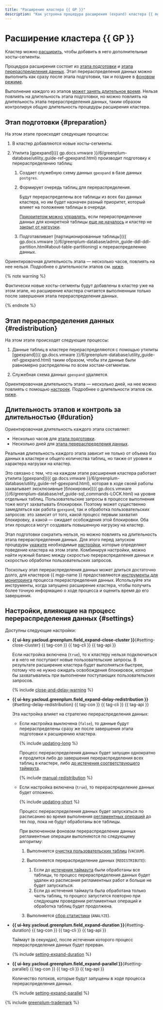 ```yaml
---
title: "Расширение кластера {{ GP }}"
description: "Как устроена процедура расширения (expand) кластера {{ mgp-full-name }}."
---
```


# Расширение кластера {{ GP }}

Кластер можно [расширить](../operations/hosts/cluster-expand.md), чтобы добавить в него дополнительные хосты-сегменты.

Процедура расширения состоит из [этапа подготовки](#preparation) и [этапа перераспределения данных](#redistribution). Этап перераспределения данных можно выполнить как сразу после этапа подготовки, так и позднее в [фоновом режиме](#setting-delay-redistribution).

Выполнение каждого из этапов [может занять длительное время](#duration). Нельзя повлиять на длительность этапа подготовки, но можно повлиять на длительность этапа перераспределения данных, таким образом контролируя общую длительность процедуры расширения кластера.

## Этап подготовки {#preparation}

На этом этапе происходят следующие процессы:

1. В кластер добавляются новые хосты-сегменты.
1. Утилита [gpexpand]({{ gp.docs.vmware }}/6/greenplum-database/utility_guide-ref-gpexpand.html) производит подготовку к перераспределению таблиц:

    1. Создает служебную схему данных `gpexpand` в базе данных `postgres`.

    1. Формирует очередь таблиц для перераспределения.

        Будут перераспределены все таблицы из всех баз данных кластера, но им будет назначен разный приоритет, который влияет на положение таблицы в очереди.

        [Приоритетом можно управлять](../operations/hosts/cluster-expand.md#table-priority), если перераспределение данных для конкретной таблицы [еще не началось](../operations/hosts/cluster-expand.md#redistribute-monitoring) и кластер не [закрыт от нагрузки](#setting-close-cluster).

    1. Подготавливает [партиционированные таблицы]({{ gp.docs.vmware }}/6/greenplum-database/admin_guide-ddl-ddl-partition.html#about-table-partitioning) к перераспределению данных.

Ориентировочная длительность этапа — несколько часов, повлиять на нее нельзя. Подробнее о длительности этапов см. [ниже](#duration).

{% note warning %}

Фактически новые хосты-сегменты будут добавлены в кластер уже на этом этапе, но расширение кластера считается выполненным только после завершения этапа перераспределения данных.

{% endnote %}

## Этап перераспределения данных {#redistribution}

На этом этапе происходят следующие процессы:

1. Данные таблиц в кластере перераспределяются с помощью утилиты [gpexpand]({{ gp.docs.vmware }}/6/greenplum-database/utility_guide-ref-gpexpand.html) таким образом, чтобы эти данные были равномерно распределены по всем хостам-сегментам.

1. Служебная схема данных `gpexpand` удаляется.

Ориентировочная длительность этапа — несколько дней, на нее можно повлиять с помощью [настроек](#settings). Подробнее о длительности этапов см. [ниже](#duration).

## Длительность этапов и контроль за длительностью {#duration}

Ориентировочная длительность каждого этапа составляет:

* Несколько часов для [этапа подготовки](#preparation).
* Несколько дней для [этапа перераспределения данных](#redistribution).

Реальная длительность каждого этапа зависит не только от объема баз данных в кластере и общего количества таблиц, но также от уровня и характера нагрузки на кластер.

Это связано с тем, что на каждом этапе расширения кластера работает утилита [gpexpand]({{ gp.docs.vmware }}/6/greenplum-database/utility_guide-ref-gpexpand.html), которая в ходе своей работы захватывает эксклюзивные [блокировки]({{ gp.docs.vmware }}/6/greenplum-database/ref_guide-sql_commands-LOCK.html) на уровне отдельных таблиц. Пользовательские запросы в процессе выполнения тоже могут захватывать блокировки. Поэтому может существенно замедляться как работа `gpexpand`, так и обработка пользовательских запросов: это зависит от того, какой процесс первым захватил блокировку, а какой — ожидает особождения этой блокировки. Оба этих процесса могут создавать повышенную нагрузку на кластер.

Этап подготовки сократить нельзя, но можно повлиять на длительность этапа перераспределения данных. Для этого перед запуском процедуры [укажите](../operations/hosts/cluster-expand.md) необходимые [настройки](#settings), которые определяют поведение кластера на этом этапе. Комбинируя настройки, можно найти нужный баланс между скоростью перераспределения данных и скоростью обработки пользовательских запросов.

Поскольку этап перераспределения данных может длиться достаточно долго, для кластеров {{ mgp-name }} предоставляются [инструменты для мониторинга](../operations/hosts/cluster-expand.md#redistribute-monitoring) процесса перераспределения данных. Используйте эти инструменты, когда запущено расширение кластера, чтобы получить более точную информацию о ходе процесса и оценить время до его завершения.

## Настройки, влияющие на процесс перераспределения данных {#settings}

Доступны следующие настройки:

* **{{ ui-key.yacloud.greenplum.field_expand-close-cluster }}**{#setting-close-cluster} {{ tag-con }} {{ tag-cli }} {{ tag-api }}

    Если настройка включена (`true`), то к кластеру нельзя подключиться и в него не поступают новые пользовательские запросы. В результате расширение кластера будет выполняться быстрее, потому что не нужно ожидать освобождения блокировок, которые бы захватывались при выполнении поступающих пользовательских запросов.

    {% include [close-and-delay-warning](../../_includes/mdb/mgp/expand/close-and-delay-warning.md) %}

* **{{ ui-key.yacloud.greenplum.field_expand-delay-redistribution }}**{#setting-delay-redistribution} {{ tag-con }} {{ tag-cli }} {{ tag-api }}

    Эта настройка влияет на стратегию перераспределения данных:

    * Если настройка выключена (`false`), то данные будут перераспределены сразу же после завершения этапа подготовки к расширению кластера.

        {% include [updating-long](../../_includes/mdb/mgp/expand/updating-long.md) %}

        Процесс перераспределения данных будет запущен однократно и продлится либо до завершения перераспределения всех таблиц в кластере, либо [до истечения соответствующего таймаута](#setting-duration).

        {% include [manual-redistribution](../../_includes/mdb/mgp/expand/manual-redistribution.md) %}

    * Если настройка включена (`true`), то перераспределение данных будет отложено.

        {% include [updating-short](../../_includes/mdb/mgp/expand/updating-short.md) %}

        Процесс перераспределения данных будет запускаться по расписанию во время выполнения [регламентных операций](./maintenance.md#regular-ops) до тех пор, пока не будут обработаны все таблицы.

        При включенном фоновом перераспределении данных регламентные операции выполняются по следующему алгоритму:

        1. Выполняется [очистка пользовательских таблиц](./maintenance.md#custom-table-vacuum) (`VACUUM`).

        1. Выполняется перераспределение данных (`REDISTRIBUTE`):

            1. Если до [истечения таймаута](#setting-duration) были обработаны все таблицы, то процесс перераспределения данных будет удален из расписания регламентных работ и больше не будет запускаться.
            1. Если до истечения таймаута была обработана только часть таблиц, то процесс запустится повторно при следующем проведении регламентных операций и обработка таблиц будет продолжена.

        1. Выполняется [сбор статистики](./maintenance.md#get-statistics) (`ANALYZE`).

* **{{ ui-key.yacloud.greenplum.field_expand-duration }}**{#setting-duration} {{ tag-con }} {{ tag-cli }} {{ tag-api }}

    Таймаут (в секундах), после истечения которого процесс перераспределения данных будет прерван.

    {% include [setting-expand-duration](../../_includes/mdb/mgp/expand/setting-expand-duration.md) %}

* **{{ ui-key.yacloud.greenplum.field_expand-parallel }}**{#setting-parallel} {{ tag-con }} {{ tag-cli }} {{ tag-api }}

    Количество потоков, которые будут запущены в ходе процесса перераспределения данных.

    {% include [setting-expand-parallel](../../_includes/mdb/mgp/expand/setting-expand-parallel.md) %}

{% include [greenplum-trademark](../../_includes/mdb/mgp/trademark.md) %}
